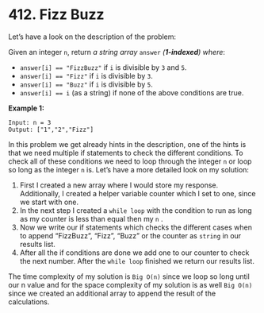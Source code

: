 # 412. Fizz Buzz

Let’s have a look on the description of the problem:

Given an integer `n`, return *a string array* `answer` *(**1-indexed**) where*:

- `answer[i] == "FizzBuzz"` if `i` is divisible by `3` and `5`.
- `answer[i] == "Fizz"` if `i` is divisible by `3`.
- `answer[i] == "Buzz"` if `i` is divisible by `5`.
- `answer[i] == i` (as a string) if none of the above conditions are true.

**Example 1:**

```
Input: n = 3
Output: ["1","2","Fizz"]
```

In this problem we get already hints in the description, one of the hints is that we need multiple if statements to check the different conditions. To check all of these conditions we need to loop through the integer `n` or loop so long as the integer `n` is. Let’s have a more detailed look on my solution:

1. First I created a new array where I would store my response. Additionally, I created a helper variable counter which I set to one, since we start with one.
2. In the next step I created a `while loop` with the condition to run as long as my counter is less than equal then my `n` .
3. Now we write our if statements which checks the different cases when to append “FizzBuzz”, “Fizz”, “Buzz” or the counter as `string` in our results list.
4. After all the if conditions are done we add one to our counter to check the next number. After the `while loop` finished we return our results list.

The time complexity of my solution is `Big O(n)` since we loop so long until our n value and for the space complexity of my solution is as well `Big O(n)` since we created an additional array to append the result of the calculations.
